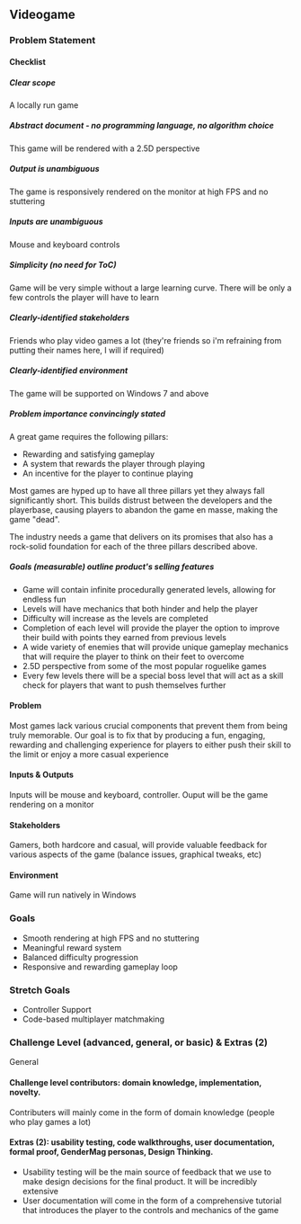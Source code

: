 ## Videogame

### Problem Statement
#### Checklist
##### Clear scope
A locally run game
##### Abstract document - no programming language, no algorithm choice
This game will be rendered with a 2.5D perspective
##### Output is unambiguous
The game is responsively rendered on the monitor at high FPS and no stuttering
##### Inputs are unambiguous
Mouse and keyboard controls
##### Simplicity (no need for ToC)
Game will be very simple without a large learning curve. There will be only a few controls the player will have to learn
##### Clearly-identified stakeholders
Friends who play video games a lot (they're friends so i'm refraining from putting their names here, I will if required)
##### Clearly-identified environment
The game will be supported on Windows 7 and above
##### Problem importance convincingly stated
A great game requires the following pillars:
- Rewarding and satisfying gameplay
- A system that rewards the player through playing
- An incentive for the player to continue playing

Most games are hyped up to have all three pillars yet they always fall significantly short. This builds distrust between the developers and the playerbase, causing players to abandon the game en masse, making the game "dead".

The industry needs a game that delivers on its promises that also has a rock-solid foundation for each of the three pillars described above.
##### Goals (measurable) outline product's selling features
- Game will contain infinite procedurally generated levels, allowing for endless fun
- Levels will have mechanics that both hinder and help the player
- Difficulty will increase as the levels are completed
- Completion of each level will provide the player the option to improve their build with points they earned from previous levels
- A wide variety of enemies that will provide unique gameplay mechanics that will require the player to think on their feet to overcome
- 2.5D perspective from some of the most popular roguelike games
- Every few levels there will be a special boss level that will act as a skill check for players that want to push themselves further
#### Problem
Most games lack various crucial components that prevent them from being truly memorable. Our goal is to fix that by producing a fun, engaging, rewarding and challenging experience for players to either push their skill to the limit or enjoy a more casual experience
#### Inputs & Outputs
Inputs will be mouse and keyboard, controller. Ouput will be the game rendering on a monitor
#### Stakeholders
Gamers, both hardcore and casual, will provide valuable feedback for various aspects of the game (balance issues, graphical tweaks, etc)
#### Environment
Game will run natively in Windows
### Goals
- Smooth rendering at high FPS and no stuttering
- Meaningful reward system
- Balanced difficulty progression
- Responsive and rewarding gameplay loop
### Stretch Goals
- Controller Support
- Code-based multiplayer matchmaking
### Challenge Level (advanced, general, or basic) & Extras (2)
General
#### Challenge level contributors: domain knowledge, implementation, novelty.
Contributers will mainly come in the form of domain knowledge (people who play games a lot)
#### Extras (2): usability testing, code walkthroughs, user documentation, formal proof, GenderMag personas, Design Thinking.
- Usability testing will be the main source of feedback that we use to make design decisions for the final product. It will be incredibly extensive
- User documentation will come in the form of a comprehensive tutorial that introduces the player to the controls and mechanics of the game